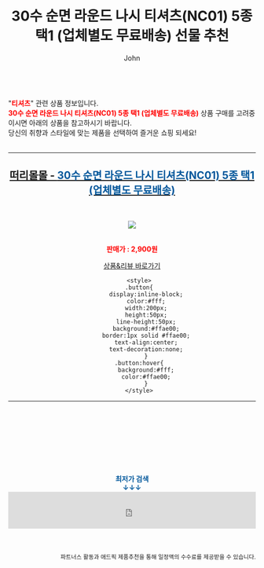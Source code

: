 ﻿---
layout: post
title:  "30수 순면 라운드 나시 티셔츠(NC01) 5종 택1 (업체별도 무료배송) 선물 추천"
author: John
categories: [ 티셔츠 ]
tags: [ 티셔츠, 티셔츠 제작, 티셔츠 디자인, 티셔츠 도안, 티셔츠 목업, 티셔츠 넣어입기, 티셔츠 앞에만 넣기, 티셔츠 개는법, 티셔츠 프린팅, 티셔츠 사이즈 ]
image: https://cdnimg.thirtymall.com/data/goods/20/05/19/84321/84321_detail_013.jpg 
description: "30수 순면 라운드 나시 티셔츠(NC01) 5종 택1 (업체별도 무료배송) 선물 추천 관련 상품으로 가장 고객 선호도가 높은 제품입니다."
toc: true
toc_sticky: true
---

<br>
"<b><font color='#ff0000'>티셔츠</font></b>" 관련 상품 정보입니다.
<br>
<b><font color='#ff0000'>30수 순면 라운드 나시 티셔츠(NC01) 5종 택1 (업체별도 무료배송)</font></b> 상품 구매를 고려중이시면 아래의 상품을 참고하시기 바랍니다.
<br>
당신의 취향과 스타일에 맞는 제품을 선택하여 즐거운 쇼핑 되세요!
<br><br>
<hr>
<p>
    
<center><h2><a href="https://nico.kr/DchpJ8" target="_blank"><b>떠리몰몰 - <font color='#01579B'>30수 순면 라운드 나시 티셔츠(NC01) 5종 택1 (업체별도 무료배송)</font></b></a></h2><br>

<a href="https://nico.kr/DchpJ8" target="_blank"><img src="https://cdnimg.thirtymall.com/data/goods/20/05/19/84321/84321_detail_013.jpg"></a><br><br>

<b><font color='#ff0000'>판매가 : 2,900원 </font></b><br>

<a href="https://nico.kr/DchpJ8" target="_blank" class="button">상품&리뷰 바로가기</a><p>

        <style>
        .button{
            display:inline-block;
            color:#fff;
            width:200px;
            height:50px;
            line-height:50px;
            background:#ffae00;
            border:1px solid #ffae00;
            text-align:center;
            text-decoration:none;
            }
        .button:hover{
            background:#fff;
            color:#ffae00;
            }
        </style>

<hr>

<br><br><br><br><br><br><br>
<center><b><font color='#01579B' size='medium'>최저가 검색<br>
↓↓↓</font></b></center>
<center><iframe src="https://coupa.ng/b1Tbjx" width="100%" height="75" frameborder="0" scrolling="no" referrerpolicy="unsafe-url"></iframe></center>
<br><br>
<p>
<small>
    <div align="right">파트너스 활동과 애드픽 제품추천을 통해 일정액의 수수료를 제공받을 수 있습니다.</div>
</small>
</p>
